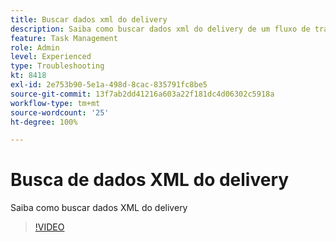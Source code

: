 ```yaml
---
title: Buscar dados xml do delivery
description: Saiba como buscar dados xml do delivery de um fluxo de trabalho
feature: Task Management
role: Admin
level: Experienced
type: Troubleshooting
kt: 8418
exl-id: 2e753b90-5e1a-498d-8cac-835791fc8be5
source-git-commit: 13f7ab2dd41216a603a22f181dc4d06302c5918a
workflow-type: tm+mt
source-wordcount: '25'
ht-degree: 100%

---
```


# Busca de dados XML do delivery

Saiba como buscar dados XML do delivery

>[!VIDEO](https://video.tv.adobe.com/v/335949?quality=12&learn=on)
